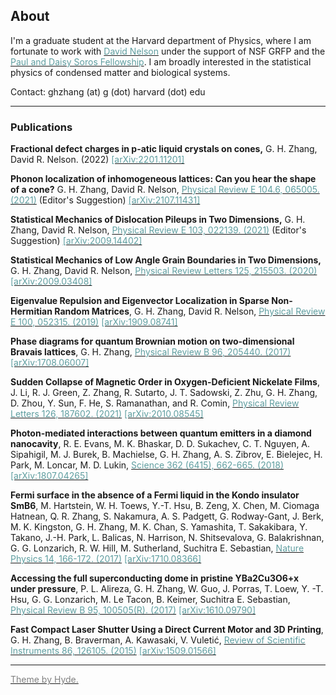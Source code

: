 <!-- ---
# Feel free to add content and custom Front Matter to this file.
# To modify the layout, see https://jekyllrb.com/docs/themes/#overriding-theme-defaults

layout: default
title: About
--- -->
## About

I'm a graduate student at the Harvard department of Physics, where I am fortunate to work with [<span style="color:cadetblue">David Nelson</span>](https://projects.iq.harvard.edu/nelson/people/david-nelson) under the support of NSF GRFP and the [<span style="color:cadetblue">Paul and Daisy Soros Fellowship</span>](https://www.pdsoros.org/meet-the-fellows/grace-huiling-zhang). I am broadly interested in the statistical physics of condensed matter and biological systems.   

<!-- I completed my undergraduate degree at Massachusetts Institute of Technology, where I enjoyed researching in [<span style="color:cadetblue">Vladan Vuletic</span>](https://web.mit.edu/physics/people/faculty/vuletic_vladan.html)'s lab and learning statistical mechanics in [<span style="color:cadetblue">Mehran Kardar</span>](https://www.mit.edu/~kardar/)'s class. I was [<span style="color:cadetblue">lucky</span>](https://news.mit.edu/2017/cambridge-mit-exchange-celebrates-16-years-of-transforming-student-lives-1027) to participate in the Cambridge-MIT-Exchange program, through which I had the pleasure of working with [<span style="color:cadetblue">Suchitra Sebastian</span>](https://www.phy.cam.ac.uk/directory/sebastians) and [<span style="color:cadetblue">Gil Lonzarich</span>](https://www.phy.cam.ac.uk/directory/lonzarichg) at Cambridge University.  -->

Contact: ghzhang (at) g (dot) harvard (dot) edu

---

### Publications

**Fractional defect charges in p-atic liquid crystals on cones,**
G. H. Zhang, David R. Nelson. (2022) [<span style="color:cadetblue">[arXiv:2201.11201]</span>](https://arxiv.org/abs/2201.11201)

**Phonon localization of inhomogeneous lattices: Can you hear the shape of a cone?**
G. H. Zhang, David R. Nelson, [<span style="color:cadetblue">Physical Review E 104.6, 065005. (2021)</span>](https://journals.aps.org/pre/abstract/10.1103/PhysRevE.104.065005) (Editor's Suggestion) [<span style="color:cadetblue">[arXiv:2107.11431]</span>](https://arxiv.org/abs/2107.11431)

**Statistical Mechanics of Dislocation Pileups in Two Dimensions,**
G. H. Zhang, David R. Nelson, [<span style="color:cadetblue">Physical Review E 103, 022139. (2021)</span>](https://journals.aps.org/pre/abstract/10.1103/PhysRevE.103.022139) (Editor's Suggestion) [<span style="color:cadetblue">[arXiv:2009.14402]</span>](https://arxiv.org/abs/2009.14402)

**Statistical Mechanics of Low Angle Grain Boundaries in Two Dimensions,**
G. H. Zhang, David R. Nelson, [<span style="color:cadetblue">Physical Review Letters 125, 215503. (2020)</span>](https://journals.aps.org/prl/abstract/10.1103/PhysRevLett.125.215503) [<span style="color:cadetblue">[arXiv:2009.03408]</span>](https://arxiv.org/abs/2009.03408)

**Eigenvalue Repulsion and Eigenvector Localization in Sparse Non-Hermitian Random Matrices**,
G. H. Zhang, David R. Nelson, [<span style="color:cadetblue">Physical Review E 100, 052315. (2019)</span>](https://journals.aps.org/pre/abstract/10.1103/PhysRevE.100.052315) [<span style="color:cadetblue">[arXiv:1909.08741]</span>](https://arxiv.org/abs/1909.08741)

**Phase diagrams for quantum Brownian motion on two-dimensional Bravais lattices**, G. H. Zhang, [<span style="color:cadetblue">Physical Review B 96, 205440. (2017)</span>](https://journals.aps.org/prb/abstract/10.1103/PhysRevB.96.205440) [<span style="color:cadetblue">[arXiv:1708.06007]</span>](https://arxiv.org/abs/1708.06007)

**Sudden Collapse of Magnetic Order in Oxygen-Deficient Nickelate Films**, J. Li, R. J. Green, Z. Zhang, R. Sutarto, J. T. Sadowski, Z. Zhu, G. H. Zhang, D. Zhou, Y. Sun, F. He, S. Ramanathan, and R. Comin, [<span style="color:cadetblue">Physical Review Letters 126, 187602. (2021)</span>](https://journals.aps.org/prl/abstract/10.1103/PhysRevLett.126.187602) [<span style="color:cadetblue">[arXiv:2010.08545]</span>](https://arxiv.org/abs/2010.08545)

**Photon-mediated interactions between quantum emitters in a diamond nanocavity**, R. E. Evans, M. K. Bhaskar, D. D. Sukachev, C. T. Nguyen, A. Sipahigil, M. J. Burek, B. Machielse, G. H. Zhang, A. S. Zibrov, E. Bielejec, H. Park, M. Loncar, M. D. Lukin, [<span style="color:cadetblue">Science 362 (6415), 662-665. (2018)</span>](https://science.sciencemag.org/content/362/6415/662) [<span style="color:cadetblue">[arXiv:1807.04265]</span>](https://arxiv.org/abs/1807.04265)

**Fermi surface in the absence of a Fermi liquid in the Kondo insulator SmB6**, M. Hartstein, W. H. Toews, Y.-T. Hsu, B. Zeng, X. Chen, M. Ciomaga Hatnean, Q. R. Zhang, S. Nakamura, A. S. Padgett, G. Rodway-Gant, J. Berk, M. K. Kingston, G. H. Zhang, M. K. Chan, S. Yamashita, T. Sakakibara, Y. Takano, J.-H. Park, L. Balicas, N. Harrison, N. Shitsevalova, G. Balakrishnan, G. G. Lonzarich, R. W. Hill, M. Sutherland, Suchitra E. Sebastian, [<span style="color:cadetblue">Nature Physics 14, 166-172. (2017)</span>](https://www.nature.com/articles/nphys4295) [<span style="color:cadetblue">[arXiv:1710.08366]</span>](https://arxiv.org/abs/1710.08366)

**Accessing the full superconducting dome in pristine YBa2Cu3O6+x under pressure**, P. L. Alireza, G. H. Zhang, W. Guo, J. Porras, T. Loew, Y. -T. Hsu, G. G. Lonzarich, M. Le Tacon, B. Keimer, Suchitra E. Sebastian, [<span style="color:cadetblue">Physical Review B 95, 100505(R). (2017)</span>](https://journals.aps.org/prb/abstract/10.1103/PhysRevB.95.100505) [<span style="color:cadetblue">[arXiv:1610.09790]</span>](https://arxiv.org/abs/1610.09790)

**Fast Compact Laser Shutter Using a Direct Current Motor and 3D Printing**, G. H. Zhang, B. Braverman, A. Kawasaki, V. Vuletić, [<span style="color:cadetblue">Review of Scientific Instruments 86, 126105. (2015)</span>](https://aip.scitation.org/doi/10.1063/1.4937614) [<span style="color:cadetblue">[arXiv:1509.01566]</span>](https://arxiv.org/abs/1509.01566)

---

[<span style="color:gray; font-size:1em;"> Theme by Hyde.</span>](https://github.com/poole/hyde)


